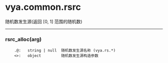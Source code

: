 # vya.common.rsrc
随机数发生源(返回 [0, 1] 范围的随机数)

---
### rsrc_alloc(arg)
```
	.@:   string | null  随机数发生源名称 (vya.rs.*)
	<>:   object         随机数发生源构造参数
```
